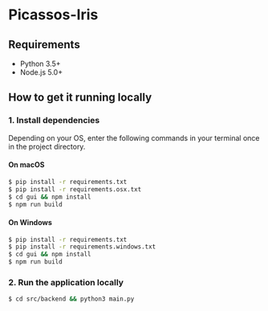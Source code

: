 # Picassos-Iris

## Requirements
- Python 3.5+
- Node.js 5.0+

## How to get it running locally

### 1. Install dependencies

Depending on your OS, enter the following commands in your terminal once in the project directory.

#### On macOS
```sh
$ pip install -r requirements.txt
$ pip install -r requirements.osx.txt
$ cd gui && npm install
$ npm run build
```

#### On Windows
```sh
$ pip install -r requirements.txt
$ pip install -r requirements.windows.txt
$ cd gui && npm install
$ npm run build
```

### 2. Run the application locally

```sh
$ cd src/backend && python3 main.py
```
